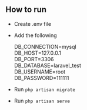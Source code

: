 
## How to run

- Create .env file
- Add the following


    DB_CONNECTION=mysql  
    DB_HOST=127.0.0.1  
    DB_PORT=3306  
    DB_DATABASE=laravel_test  
    DB_USERNAME=root  
    DB_PASSWORD=111111  


- Run `php artisan migrate`
- Run `php artisan serve`
